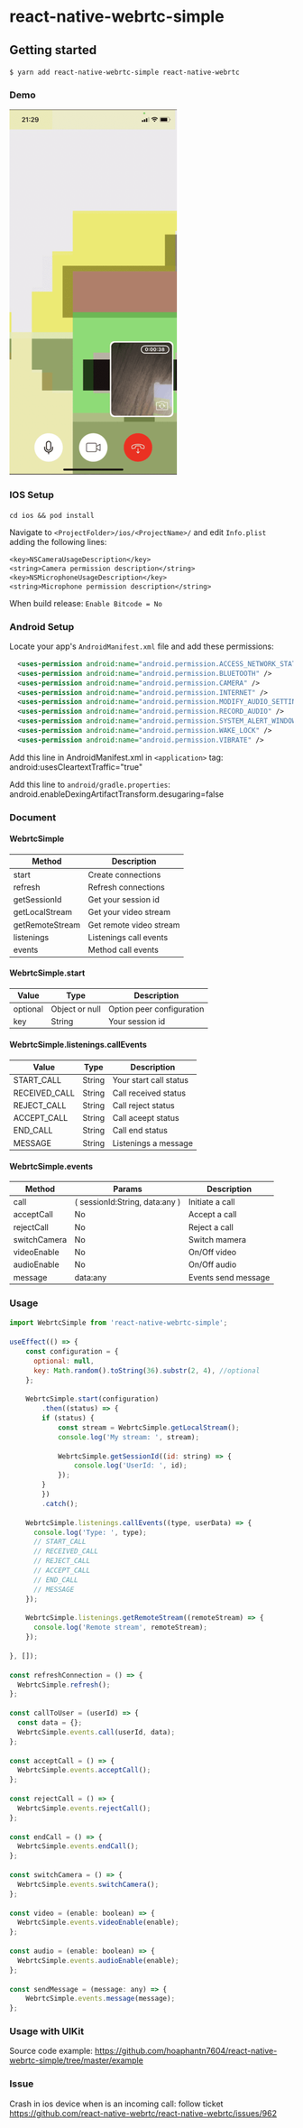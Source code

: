 # react-native-webrtc-simple

## Getting started

`$ yarn add react-native-webrtc-simple react-native-webrtc`

### Demo
![](./document/demo1.png?raw=true "Demo")

### IOS Setup
  `cd ios && pod install`

  Navigate to `<ProjectFolder>/ios/<ProjectName>/` and edit `Info.plist` adding the following lines:

  ```
  <key>NSCameraUsageDescription</key>
  <string>Camera permission description</string>
  <key>NSMicrophoneUsageDescription</key>
  <string>Microphone permission description</string>
  ```

  When build release:
  `Enable Bitcode = No`

### Android Setup
  Locate your app's `AndroidManifest.xml` file and add these permissions:

  ```xml
    <uses-permission android:name="android.permission.ACCESS_NETWORK_STATE" />
    <uses-permission android:name="android.permission.BLUETOOTH" />
    <uses-permission android:name="android.permission.CAMERA" />
    <uses-permission android:name="android.permission.INTERNET" />
    <uses-permission android:name="android.permission.MODIFY_AUDIO_SETTINGS" />
    <uses-permission android:name="android.permission.RECORD_AUDIO" />
    <uses-permission android:name="android.permission.SYSTEM_ALERT_WINDOW" />
    <uses-permission android:name="android.permission.WAKE_LOCK" />
    <uses-permission android:name="android.permission.VIBRATE" />
  ```

  Add this line in AndroidManifest.xml in `<application>` tag:
  android:usesCleartextTraffic="true"

  Add this line to `android/gradle.properties`:
  android.enableDexingArtifactTransform.desugaring=false

### Document

#### WebrtcSimple

| Method                       | Description                   | 
| ---------------------------- | ----------------------------- |
| start                        | Create connections            |
| refresh                      | Refresh connections           |
| getSessionId                 | Get your session id           |
| getLocalStream               | Get your video stream         |
| getRemoteStream              | Get remote video stream       |
| listenings                   | Listenings call events        |
| events                       | Method call events            |

#### WebrtcSimple.start
| Value    | Type           | Description                                                             | 
| -------- | -------------- | ----------------------------------------------------------------------- |
| optional | Object or null | Option peer configuration                                               |
| key      | String         | Your session id                                                         |


#### WebrtcSimple.listenings.callEvents
| Value            | Type    | Description                                                             | 
| ---------------- | ------- | ----------------------------------------------------------------------- |
| START_CALL       | String  | Your start call status                                                  |
| RECEIVED_CALL    | String  | Call received status                                                    |
| REJECT_CALL      | String  | Call reject status                                                      |
| ACCEPT_CALL      | String  | Call aceept status                                                      |
| END_CALL         | String  | Call end status                                                         |
| MESSAGE          | String  | Listenings a message                                                    |

#### WebrtcSimple.events
| Method        | Params                         | Description                                                             | 
| --------------| ------------------------------ | ----------------------------------------------------------------------- |
| call          | ( sessionId:String, data:any ) | Initiate a call                                                         |
| acceptCall    | No                             | Accept a call                                                           |
| rejectCall    | No                             | Reject a call                                                           |
| switchCamera  | No                             | Switch mamera                                                           |
| videoEnable   | No                             | On/Off video                                                            |
| audioEnable   | No                             | On/Off audio                                                            |
| message       | data:any                       | Events send message                                                     |



### Usage
```js
import WebrtcSimple from 'react-native-webrtc-simple';

useEffect(() => {
    const configuration = {
      optional: null,
      key: Math.random().toString(36).substr(2, 4), //optional
    };
    
    WebrtcSimple.start(configuration)
        .then((status) => {
        if (status) {
            const stream = WebrtcSimple.getLocalStream();
            console.log('My stream: ', stream);

            WebrtcSimple.getSessionId((id: string) => {
                console.log('UserId: ', id);
            });
        }
        })
        .catch();

    WebrtcSimple.listenings.callEvents((type, userData) => {   
      console.log('Type: ', type);
      // START_CALL
      // RECEIVED_CALL
      // REJECT_CALL
      // ACCEPT_CALL
      // END_CALL   
      // MESSAGE
    });

    WebrtcSimple.listenings.getRemoteStream((remoteStream) => {
      console.log('Remote stream', remoteStream);
    });

}, []);

const refreshConnection = () => {
  WebrtcSimple.refresh();
};

const callToUser = (userId) => {
  const data = {};
  WebrtcSimple.events.call(userId, data);
};

const acceptCall = () => {
  WebrtcSimple.events.acceptCall();
};

const rejectCall = () => {
  WebrtcSimple.events.rejectCall();
};

const endCall = () => {
  WebrtcSimple.events.endCall();
};

const switchCamera = () => {
  WebrtcSimple.events.switchCamera();
};

const video = (enable: boolean) => {
  WebrtcSimple.events.videoEnable(enable);
};

const audio = (enable: boolean) => {
  WebrtcSimple.events.audioEnable(enable);
};

const sendMessage = (message: any) => {
    WebrtcSimple.events.message(message);
};

```

### Usage with UIKit
Source code example: https://github.com/hoaphantn7604/react-native-webrtc-simple/tree/master/example

### Issue

  Crash in ios device when is an incoming call:
  follow ticket https://github.com/react-native-webrtc/react-native-webrtc/issues/962
